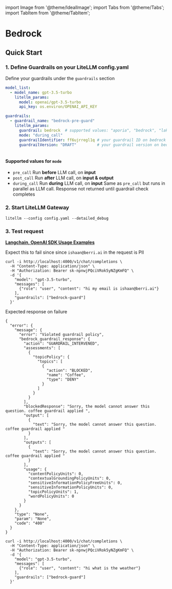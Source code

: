 import Image from '@theme/IdealImage';
import Tabs from '@theme/Tabs';
import TabItem from '@theme/TabItem';

# Bedrock

## Quick Start
### 1. Define Guardrails on your LiteLLM config.yaml 

Define your guardrails under the `guardrails` section
```yaml
model_list:
  - model_name: gpt-3.5-turbo
    litellm_params:
      model: openai/gpt-3.5-turbo
      api_key: os.environ/OPENAI_API_KEY

guardrails:
  - guardrail_name: "bedrock-pre-guard"
    litellm_params:
      guardrail: bedrock  # supported values: "aporia", "bedrock", "lakera"
      mode: "during_call"
      guardrailIdentifier: ff6ujrregl1q # your guardrail ID on bedrock
      guardrailVersion: "DRAFT"         # your guardrail version on bedrock
  
```

#### Supported values for `mode`

- `pre_call` Run **before** LLM call, on **input**
- `post_call` Run **after** LLM call, on **input & output**
- `during_call` Run **during** LLM call, on **input** Same as `pre_call` but runs in parallel as LLM call.  Response not returned until guardrail check completes

### 2. Start LiteLLM Gateway 


```shell
litellm --config config.yaml --detailed_debug
```

### 3. Test request 

**[Langchain, OpenAI SDK Usage Examples](../proxy/user_keys##request-format)**

<Tabs>
<TabItem label="Unsuccessful call" value = "not-allowed">

Expect this to fail since since `ishaan@berri.ai` in the request is PII

```shell
curl -i http://localhost:4000/v1/chat/completions \
  -H "Content-Type: application/json" \
  -H "Authorization: Bearer sk-npnwjPQciVRok5yNZgKmFQ" \
  -d '{
    "model": "gpt-3.5-turbo",
    "messages": [
      {"role": "user", "content": "hi my email is ishaan@berri.ai"}
    ],
    "guardrails": ["bedrock-guard"]
  }'
```

Expected response on failure

```shell
{
  "error": {
    "message": {
      "error": "Violated guardrail policy",
      "bedrock_guardrail_response": {
        "action": "GUARDRAIL_INTERVENED",
        "assessments": [
          {
            "topicPolicy": {
              "topics": [
                {
                  "action": "BLOCKED",
                  "name": "Coffee",
                  "type": "DENY"
                }
              ]
            }
          }
        ],
        "blockedResponse": "Sorry, the model cannot answer this question. coffee guardrail applied ",
        "output": [
          {
            "text": "Sorry, the model cannot answer this question. coffee guardrail applied "
          }
        ],
        "outputs": [
          {
            "text": "Sorry, the model cannot answer this question. coffee guardrail applied "
          }
        ],
        "usage": {
          "contentPolicyUnits": 0,
          "contextualGroundingPolicyUnits": 0,
          "sensitiveInformationPolicyFreeUnits": 0,
          "sensitiveInformationPolicyUnits": 0,
          "topicPolicyUnits": 1,
          "wordPolicyUnits": 0
        }
      }
    },
    "type": "None",
    "param": "None",
    "code": "400"
  }
}

```

</TabItem>

<TabItem label="Successful Call " value = "allowed">

```shell
curl -i http://localhost:4000/v1/chat/completions \
  -H "Content-Type: application/json" \
  -H "Authorization: Bearer sk-npnwjPQciVRok5yNZgKmFQ" \
  -d '{
    "model": "gpt-3.5-turbo",
    "messages": [
      {"role": "user", "content": "hi what is the weather"}
    ],
    "guardrails": ["bedrock-guard"]
  }'
```

</TabItem>


</Tabs>


